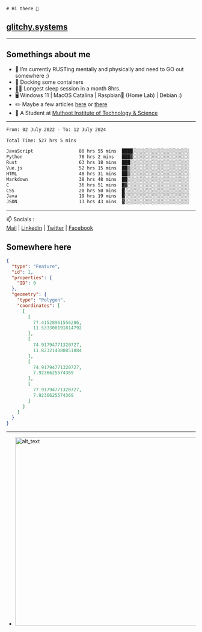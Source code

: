 ```
# Hi there 👋
```
## [glitchy.systems](https://glitchy.systems)
---

## Somethings about me



- 🌱 I’m currently RUSTing mentally and physically and need to GO out somewhere :)
- 🐋 Docking some containers
- 😶‍🌫️ Longest sleep session in a month 8hrs.
- 🖥️ Windows 11 | MacOS Catalina | Raspbian🥧 (Home Lab) | Debian :)
- ✏️ Maybe a few articles [here](https://medium.com/@advaithnarayanan8) or [there](https://medium.com/@advaithnarayanan8)
- 📑 A Student at [Muthoot Institute of Technology & Science](https://mgmits.ac.in/)



---

<!--START_SECTION:waka-->

```txt
From: 02 July 2022 - To: 12 July 2024

Total Time: 527 hrs 5 mins

JavaScript                 80 hrs 55 mins  ████░░░░░░░░░░░░░░░░░░░░░   15.35 %
Python                     78 hrs 2 mins   ███▓░░░░░░░░░░░░░░░░░░░░░   14.80 %
Rust                       63 hrs 18 mins  ███░░░░░░░░░░░░░░░░░░░░░░   12.01 %
Vue.js                     52 hrs 15 mins  ██▒░░░░░░░░░░░░░░░░░░░░░░   09.91 %
HTML                       48 hrs 31 mins  ██▒░░░░░░░░░░░░░░░░░░░░░░   09.21 %
Markdown                   38 hrs 48 mins  ██░░░░░░░░░░░░░░░░░░░░░░░   07.36 %
C                          36 hrs 51 mins  █▓░░░░░░░░░░░░░░░░░░░░░░░   06.99 %
CSS                        20 hrs 50 mins  █░░░░░░░░░░░░░░░░░░░░░░░░   03.95 %
Java                       19 hrs 19 mins  █░░░░░░░░░░░░░░░░░░░░░░░░   03.67 %
JSON                       13 hrs 43 mins  ▓░░░░░░░░░░░░░░░░░░░░░░░░   02.60 %
```

<!--END_SECTION:waka-->

---

📫 Socials :<br>
[Mail](mailto:advaith@glitchy.systems) | [Linkedin](https://www.linkedin.com/in/advaith-narayanan-a72152214/) | [Twitter](https://twitter.com/advaithnarayan) | [Facebook](https://screenmessage.com/qinq)

## Somewhere here

```geojson
{
  "type": "Feature",
  "id": 1,
  "properties": {
    "ID": 0
  },
  "geometry": {
    "type": "Polygon",
    "coordinates": [
      [
        [
          77.41528961556286,
          11.533300191814792
        ],
        [
          74.91794771320727,
          11.823214080851884
        ],
        [
          74.91794771320727,
          7.9236625574369
        ],
        [
          77.91794771320727,
          7.9236625574369
        ]
      ]
    ]
  }
}
```


--- 
- [<img alt="alt_text" width="500px" src="https://valid.x86.fr/cache/banner/xv24bv-6.png" />](https://valid.x86.fr/xv24bv)



